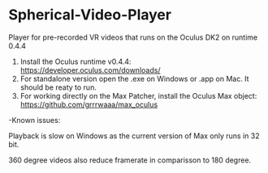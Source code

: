# Spherical-Video-Player
Player for pre-recorded VR videos that runs on the Oculus DK2 on runtime 0.4.4
1. Install the Oculus runtime v0.4.4: https://developer.oculus.com/downloads/
2. For standalone version open the .exe on Windows or .app on Mac. It should be reaty to run. 
3. For working directly on the Max Patcher, install the Oculus Max object: https://github.com/grrrwaaa/max_oculus


-Known issues:

Playback is slow on Windows as the current version of Max only runs in 32 bit. 

360 degree videos also reduce framerate in comparisson to 180 degree.
